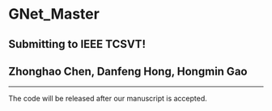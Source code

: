 # GNet_Master
Submitting to IEEE TCSVT!
----------
## Zhonghao Chen, Danfeng Hong, Hongmin Gao
----------
The code will be released after our manuscript is accepted.




